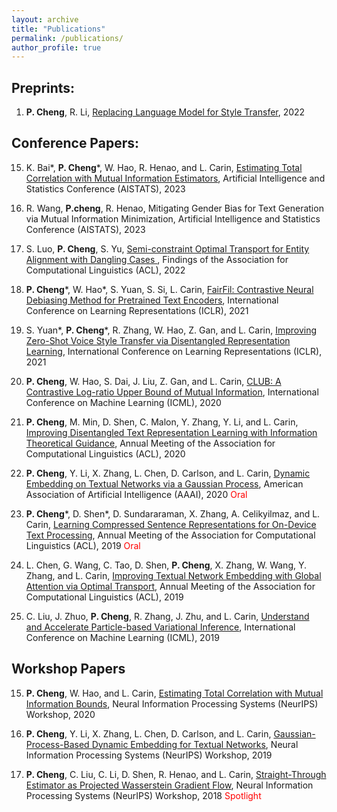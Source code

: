 ```yaml
---
layout: archive
title: "Publications"
permalink: /publications/
author_profile: true
---
```


## Preprints:

1. **P. Cheng**, R. Li, [Replacing Language Model for Style Transfer](https://arxiv.org/pdf/2211.07343.pdf), 2022

## Conference Papers:

15. K. Bai\*, **P. Cheng**\*, W. Hao, R. Henao, and L. Carin, [Estimating Total Correlation with Mutual Information Estimators](https://arxiv.org/pdf/2011.04794.pdf), Artificial Intelligence and Statistics Conference (AISTATS), 2023

14. R. Wang, **P.cheng**, R. Henao, Mitigating Gender Bias for Text Generation via Mutual Information Minimization, Artificial Intelligence and Statistics Conference (AISTATS), 2023

13. S. Luo, **P. Cheng**, S. Yu, [Semi-constraint Optimal Transport for Entity Alignment with Dangling Cases
](https://arxiv.org/abs/2203.05744), Findings of the Association for Computational Linguistics (ACL), 2022

12. **P. Cheng**\*, W. Hao\*, S. Yuan, S. Si, L. Carin, [FairFil: Contrastive Neural Debiasing Method for Pretrained Text Encoders](https://openreview.net/forum?id=N6JECD-PI5w), International Conference on Learning Representations (ICLR), 2021

11. S. Yuan\*, **P. Cheng**\*, R. Zhang, W. Hao, Z. Gan, and L. Carin, [Improving Zero-Shot Voice Style Transfer via Disentangled Representation Learning](https://openreview.net/forum?id=TgSVWXw22FQ), International Conference on Learning Representations (ICLR), 2021

9. **P. Cheng**, W. Hao, S. Dai, J. Liu, Z. Gan, and L. Carin, [CLUB: A Contrastive Log-ratio Upper Bound of Mutual Information](https://arxiv.org/abs/2006.12013), International Conference on Machine Learning (ICML), 2020

8. **P. Cheng**, M. Min, D. Shen, C. Malon, Y. Zhang, Y. Li, and L. Carin, [Improving Disentangled Text Representation Learning with Information Theoretical Guidance](https://arxiv.org/abs/2006.00693), Annual Meeting of the Association for Computational Linguistics (ACL), 2020

7. **P. Cheng**, Y. Li, X. Zhang, L. Chen, D. Carlson, and L. Carin, [Dynamic Embedding on Textual Networks via a Gaussian Process](https://arxiv.org/abs/1910.02187), American Association of Artificial Intelligence (AAAI), 2020 <span style="color: red;">Oral</span>

6. **P. Cheng**\*, D. Shen\*,  D. Sundararaman, X. Zhang, A. Celikyilmaz, and L. Carin, [Learning Compressed Sentence Representations for On-Device Text Processing](http://www.ece.duke.edu/~lcarin/Compressed_ACL2019.pdf), Annual Meeting of the Association for Computational Linguistics (ACL), 2019 <span style="color: red;">Oral</span>

4. L. Chen, G. Wang, C. Tao, D. Shen, **P. Cheng**, X. Zhang, W. Wang, Y. Zhang, and L. Carin, [Improving Textual Network Embedding with Global Attention via Optimal Transport]( http://www.ece.duke.edu/~lcarin/NetworkEmbedding_OT.pdf), Annual Meeting of the Association for Computational Linguistics (ACL), 2019

3. C. Liu, J. Zhuo, **P. Cheng**, R. Zhang, J. Zhu, and L. Carin, [Understand and Accelerate Particle-based Variational Inference](http://people.ee.duke.edu/~lcarin/AWGF.pdf), International Conference on Machine Learning (ICML), 2019


## Workshop Papers

15. **P. Cheng**, W. Hao, and L. Carin, [Estimating Total Correlation with Mutual Information Bounds](https://openreview.net/forum?id=UsDZut_p2LG), Neural Information Processing Systems (NeurIPS) Workshop, 2020

5. **P. Cheng**, Y. Li, X. Zhang, L. Chen, D. Carlson, and L. Carin, [Gaussian-Process-Based Dynamic Embedding for Textual Networks](https://grlearning.github.io/papers/98.pdf), Neural Information Processing Systems (NeurIPS) Workshop, 2019

2. **P. Cheng**, C. Liu, C. Li, D. Shen, R. Henao, and L. Carin, [Straight-Through Estimator as Projected Wasserstein Gradient Flow](http://bayesiandeeplearning.org/2018/papers/53.pdf), Neural Information Processing Systems (NeurIPS) Workshop, 2018 <span style="color: red;">Spotlight</span>